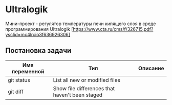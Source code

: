 # Ultralogik

Мини-проект - регулятор температуры печи кипящего слоя в среде программирования Ultralogik [https://www.cta.ru/cms/f/326715.pdf?ysclid=mc4lrcio3f636926306]

## Постановка задачи
 Имя переменной | Тип | Описание
| --- | --- | --- |
| git status | List all new or modified files |
| git diff | Show file differences that haven't been staged |
